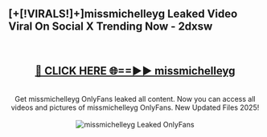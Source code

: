 <h2>[+[!VIRALS!]+]missmichelleyg Leaked Video Viral On Social X Trending Now - 2dxsw</h2>
<br>
<div align="center">
<h2><a href="https://libra.edu.pl?missmichelleyg" rel="nofollow">🔴 CLICK HERE 🌐==►► missmichelleyg</a></h2>
<br>
Get missmichelleyg OnlyFans leaked all content. Now you can access all videos and pictures of missmichelleyg OnlyFans. New Updated Files 2025!
<br>
<br>
<a href="https://libra.edu.pl?missmichelleyg" rel="nofollow" data-target="animated-image.originalLink"><img src="https://i.ibb.co.com/WyWwxjT/player-gif2.gif" alt="missmichelleyg Leaked OnlyFans" style="max-width: 100%; display: inline-block;" data-target="animated-image.originalImage"></a>
</div>
<br>